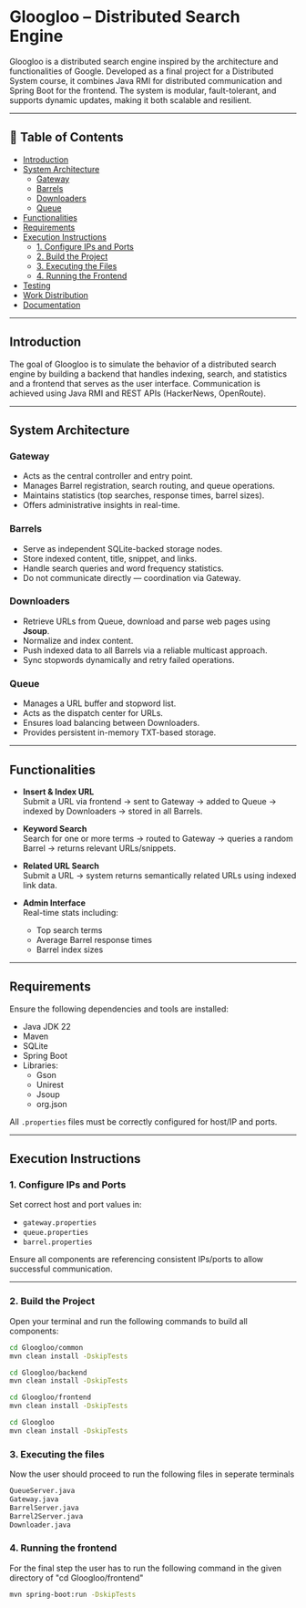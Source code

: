 # Gloogloo – Distributed Search Engine

Gloogloo is a distributed search engine inspired by the architecture and functionalities of Google. Developed as a final project for a Distributed System course, it combines Java RMI for distributed communication and Spring Boot for the frontend. The system is modular, fault-tolerant, and supports dynamic updates, making it both scalable and resilient.

---

## 📑 Table of Contents

- [Introduction](#introduction)
- [System Architecture](#system-architecture)
  - [Gateway](#gateway)
  - [Barrels](#barrels)
  - [Downloaders](#downloaders)
  - [Queue](#queue)
- [Functionalities](#functionalities)
- [Requirements](#requirements)
- [Execution Instructions](#execution-instructions)
  - [1. Configure IPs and Ports](#1-configure-ips-and-ports)
  - [2. Build the Project](#2-build-the-project)
  - [3. Executing the Files](#3-executing-the-files)
  - [4. Running the Frontend](#4-running-the-frontend)
- [Testing](#testing)
- [Work Distribution](#work-distribution)
- [Documentation](#documentation)

---

## Introduction

The goal of Gloogloo is to simulate the behavior of a distributed search engine by building a backend that handles indexing, search, and statistics and a frontend that serves as the user interface. Communication is achieved using Java RMI and REST APIs (HackerNews, OpenRoute).

---

## System Architecture

### Gateway

- Acts as the central controller and entry point.
- Manages Barrel registration, search routing, and queue operations.
- Maintains statistics (top searches, response times, barrel sizes).
- Offers administrative insights in real-time.

### Barrels

- Serve as independent SQLite-backed storage nodes.
- Store indexed content, title, snippet, and links.
- Handle search queries and word frequency statistics.
- Do not communicate directly — coordination via Gateway.

### Downloaders

- Retrieve URLs from Queue, download and parse web pages using **Jsoup**.
- Normalize and index content.
- Push indexed data to all Barrels via a reliable multicast approach.
- Sync stopwords dynamically and retry failed operations.

### Queue

- Manages a URL buffer and stopword list.
- Acts as the dispatch center for URLs.
- Ensures load balancing between Downloaders.
- Provides persistent in-memory TXT-based storage.

---

## Functionalities

- **Insert & Index URL**  
  Submit a URL via frontend → sent to Gateway → added to Queue → indexed by Downloaders → stored in all Barrels.

- **Keyword Search**  
  Search for one or more terms → routed to Gateway → queries a random Barrel → returns relevant URLs/snippets.

- **Related URL Search**  
  Submit a URL → system returns semantically related URLs using indexed link data.

- **Admin Interface**  
  Real-time stats including:
  - Top search terms
  - Average Barrel response times
  - Barrel index sizes

---

## Requirements

Ensure the following dependencies and tools are installed:

- Java JDK 22
- Maven
- SQLite
- Spring Boot
- Libraries:
  - Gson
  - Unirest
  - Jsoup
  - org.json

All `.properties` files must be correctly configured for host/IP and ports.

---

## Execution Instructions

### 1. Configure IPs and Ports

Set correct host and port values in:

- `gateway.properties`
- `queue.properties`
- `barrel.properties`

Ensure all components are referencing consistent IPs/ports to allow successful communication.

---

### 2. Build the Project

Open your terminal and run the following commands to build all components:

```bash
cd Gloogloo/common
mvn clean install -DskipTests

cd Gloogloo/backend
mvn clean install -DskipTests

cd Gloogloo/frontend
mvn clean install -DskipTests

cd Gloogloo
mvn clean install -DskipTests
```
### 3. Executing the files 
Now the user should proceed to run the following files in seperate terminals
 ```bash
 QueueServer.java 
 Gateway.java 
 BarrelServer.java 
 Barrel2Server.java 
 Downloader.java
```
### 4. Running the frontend
For the final step the user has to run the following command in the given directory of "cd Gloogloo/frontend"
```bash
mvn spring-boot:run -DskipTests
```
